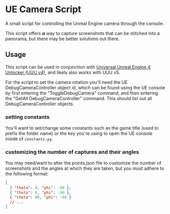 # UE Camera Script

A small script for controlling the Unreal Engine camera through the console.

This script offers **_a_** way to capture screenshots that can be stitched into a panorama, but there may be better solutions out there.

## Usage

This script can be used in conjunction with [Universal Unreal Engine 4 Unlocker (UUU v4)](https://opm.fransbouma.com/uuuv4.htm), and likely also works with UUU v5.

For the script to set the camera rotation you'll need the UE DebugCameraController object id, which can be found using the UE console by first entering the "ToggleDebugCamera" command, and then entering the "GetAll DebugCameraController" command.
This should list out all DebugCameraController objects.

### setting constants

You'll want to set/change some constants such as the game title (used to prefix the folder name) or the key you're using to open the UE console inside of `constants.py`.

### customizing the number of captures and their angles

You may need/want to alter the points.json file to customize the number of screenshots and the angles at which they are taken,
but you must adhere to the following format:

```json
[
  { "theta": 0, "phi": -90 },
  { "theta": 0, "phi": -60 },
  { "theta": 90, "phi": -60 }
  // ...
]
```
